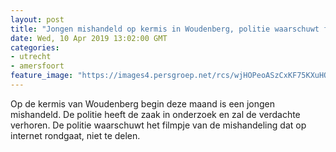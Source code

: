```yaml
---
layout: post
title: "Jongen mishandeld op kermis in Woudenberg, politie waarschuwt filmpje niet te delen"
date: Wed, 10 Apr 2019 13:02:00 GMT
categories: 
- utrecht 
- amersfoort 
feature_image: "https://images4.persgroep.net/rcs/wjHOPeoASzCxKF75KXuHQ2bXark/diocontent/75402388/_fitwidth/400/?appId=21791a8992982cd8da851550a453bd7f&quality=0.7"
---
```


Op de kermis van Woudenberg begin deze maand is een jongen mishandeld. De politie heeft de zaak in onderzoek en zal de verdachte verhoren. De politie waarschuwt het filmpje van de mishandeling dat op internet rondgaat, niet te delen.
